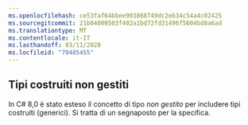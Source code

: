 ```yaml
---
ms.openlocfilehash: ce53faf64bbee903868749dc2eb34c54a4c02425
ms.sourcegitcommit: 21b04008503f402a1bd72fd31496f5604bd8a6ad
ms.translationtype: MT
ms.contentlocale: it-IT
ms.lasthandoff: 03/11/2020
ms.locfileid: "79485455"
---
```

## <a name="unmanaged-constructed-types"></a>Tipi costruiti non gestiti

In C# 8,0 è stato esteso il concetto di tipo *non gestito* per includere tipi costruiti (generici). Si tratta di un segnaposto per la specifica.
